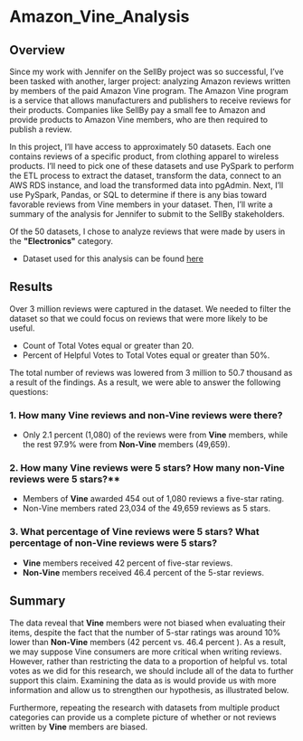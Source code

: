 # Amazon_Vine_Analysis

## Overview

Since my work with Jennifer on the SellBy project was so successful, I’ve been tasked with another, larger project: analyzing Amazon reviews written by members of the paid Amazon Vine program. The Amazon Vine program is a service that allows manufacturers and publishers to receive reviews for their products. Companies like SellBy pay a small fee to Amazon and provide products to Amazon Vine members, who are then required to publish a review.

In this project, I’ll have access to approximately 50 datasets. Each one contains reviews of a specific product, from clothing apparel to wireless products. I’ll need to pick one of these datasets and use PySpark to perform the ETL process to extract the dataset, transform the data, connect to an AWS RDS instance, and load the transformed data into pgAdmin. Next, I’ll use PySpark, Pandas, or SQL to determine if there is any bias toward favorable reviews from Vine members in your dataset. Then, I’ll write a summary of the analysis for Jennifer to submit to the SellBy stakeholders.

Of the 50 datasets, I chose to analyze reviews that were made by users in the **"Electronics"** category. 

 - Dataset used for this analysis can be found [here](https://s3.amazonaws.com/amazon-reviews-pds/tsv/amazon_reviews_us_Electronics_v1_00.tsv.gz)

## Results

Over 3 million reviews were captured in the dataset. We needed to filter the dataset so that we could focus on reviews that were more likely to be useful.

 - Count of Total Votes equal or greater than 20. 
 - Percent of Helpful Votes to Total Votes equal or greater than 50%. 

The total number of reviews was lowered from 3 million to 50.7 thousand as a result of the findings. As a result, we were able to answer the following questions:

### 1. How many Vine reviews and non-Vine reviews were there?

 - Only 2.1 percent (1,080) of the reviews were from **Vine** members, while the rest 97.9% were from **Non-Vine** members (49,659).

### 2. How many Vine reviews were 5 stars? How many non-Vine reviews were 5 stars?**

 - Members of **Vine** awarded 454 out of 1,080 reviews a five-star rating.
 - Non-Vine members rated 23,034 of the 49,659 reviews as 5 stars.

### 3. What percentage of Vine reviews were 5 stars? What percentage of non-Vine reviews were 5 stars?

 - **Vine** members received 42 percent of five-star reviews.
 - **Non-Vine** members received 46.4 percent of the 5-star reviews.

## Summary

The data reveal that **Vine** members were not biased when evaluating their items, despite the fact that the number of 5-star ratings was around 10% lower than **Non-Vine** members (42 percent vs. 46.4 percent ). As a result, we may suppose Vine consumers are more critical when writing reviews. However, rather than restricting the data to a proportion of helpful vs. total votes as we did for this research, we should include all of the data to further support this claim. Examining the data as is would provide us with more information and allow us to strengthen our hypothesis, as illustrated below.

Furthermore, repeating the research with datasets from multiple product categories can provide us a complete picture of whether or not reviews written by **Vine** members are biased.